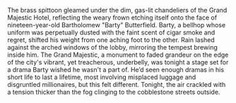 The brass spittoon gleamed under the dim, gas-lit chandeliers of the Grand Majestic Hotel, reflecting the weary frown etching itself onto the face of nineteen-year-old Bartholomew "Barty" Butterfield.  Barty, a bellhop whose uniform was perpetually dusted with the faint scent of cigar smoke and regret, shifted his weight from one aching foot to the other.  Rain lashed against the arched windows of the lobby, mirroring the tempest brewing inside him.  The Grand Majestic, a monument to faded grandeur on the edge of the city's vibrant, yet treacherous, underbelly, was tonight a stage set for a drama Barty wished he wasn't a part of.  He’d seen enough dramas in his short life to last a lifetime, most involving misplaced luggage and disgruntled millionaires, but this felt different.  Tonight, the air crackled with a tension thicker than the fog clinging to the cobblestone streets outside.
